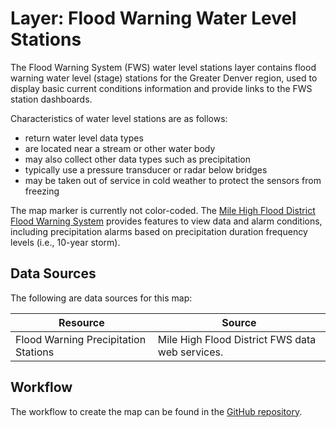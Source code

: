# Layer: Flood Warning Water Level Stations #

The Flood Warning System (FWS) water level stations layer contains flood warning water level (stage) stations
for the Greater Denver region,
used to display basic current conditions information and provide links to the FWS station dashboards.

Characteristics of water level stations are as follows:

*   return water level data types
*   are located near a stream or other water body
*   may also collect other data types such as precipitation
*   typically use a pressure transducer or radar below bridges
*   may be taken out of service in cold weather to protect the sensors from freezing

The map marker is currently not color-coded.
The [Mile High Flood District Flood Warning System](https://mhfd-ns5data.trilynx-novastar.systems/novastar/operator/)
provides features to view data and alarm conditions,
including precipitation alarms based on precipitation duration frequency levels (i.e., 10-year storm).

## Data Sources ##

The following are data sources for this map:

| **Resource** | **Source** |
| -- | -- |
| Flood Warning Precipitation Stations | Mile High Flood District FWS data web services. |

## Workflow ##

The workflow to create the map can be found in the
[GitHub repository](https://github.com/OpenWaterFoundation/owf-infomapper-co-boulder/tree/master/workflow/CurrentConditions/Environment-Floods).
